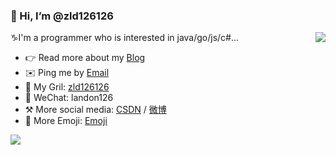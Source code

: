 ### 👋 Hi, I’m @zld126126

<img align="right" src="https://github-readme-stats.vercel.app/api?username=zld126126&show_icons=true&icon_color=0366d6&text_color=24292e&bg_color=ffffff&hide_title=true" />

♑I'm a programmer who is interested in java/go/js/c#...

- 👉 Read more about my [Blog](https://zld126126.github.io/)
- ✉️ Ping me by [Email](mailto:zld126126@126.com)
- 👦 My Gril: [zld126126](https://github.com/zld126126)
- 💬 WeChat: landon126
- ⚒ More social media: [CSDN](https://blog.csdn.net/aaaadong) / [微博](https://weibo.com/u/1714321943)
- 🤝 More Emoji: [Emoji](https://copy.emojiall.com/zh-hans/)

<p><a href="https://zld126126.github.io/"><img src="https://zld126126.github.io/images/avatar.png"/></a></p>

<!---
zld126126/zld126126 is a ✨ special ✨ repository because its `README.md` (this file) appears on your GitHub profile.
You can click the Preview link to take a look at your changes.
--->

